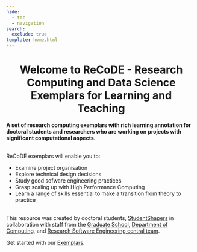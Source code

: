 ```yaml
---
hide:
  - toc
  - navigation
search:
  exclude: true
template: home.html
---
```


<h1 style="text-align:center;">Welcome to ReCoDE - Research Computing and Data Science Exemplars for Learning and Teaching</h1>

**A set of research computing exemplars with rich learning annotation for doctoral students and researchers who are working on projects with significant computational aspects.**
<br/><br/>

ReCoDE exemplars will enable you to:

* Examine project organisation
* Explore technical design decisions
* Study good sofware engineering practices 
* Grasp scaling up with High Performance Computing 
* Learn a range of skills essential to make a transition from theory to practice
<br/><br/>

This resource was created by doctoral students, [StudentShapers](https://www.imperial.ac.uk/students/studentshapers/) in collaboration with staff from the [Graduate School](https://www.imperial.ac.uk/students/academic-support/graduate-school/students/doctoral/professional-development/research-computing-data-science/courses/), [Department of Computing](https://www.imperial.ac.uk/computing), and [Research Software Engineering central team](https://www.imperial.ac.uk/admin-services/ict/self-service/research-support/rcs/service-offering/research-software-engineering/).

Get started with our [Exemplars](exemplars/index.md).
